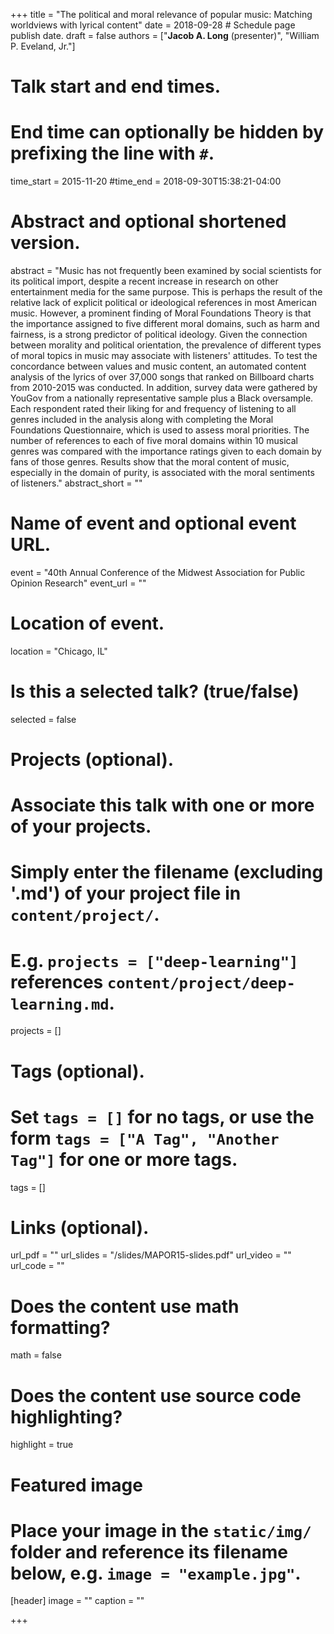 +++
title = "The political and moral relevance of popular music: Matching worldviews with lyrical content"
date = 2018-09-28 # Schedule page publish date.
draft = false
authors = ["**Jacob A. Long** (presenter)", "William P. Eveland, Jr."]

# Talk start and end times.
#   End time can optionally be hidden by prefixing the line with `#`.
time_start = 2015-11-20
#time_end = 2018-09-30T15:38:21-04:00

# Abstract and optional shortened version.
abstract = "Music has not frequently been examined by social scientists for its political import, despite a recent increase in research on other entertainment media for the same purpose. This is perhaps the result of the relative lack of explicit political or ideological references in most American music. However, a prominent finding of Moral Foundations Theory is that the importance assigned to five different moral domains, such as harm and fairness, is a strong predictor of political ideology. Given the connection between morality and political orientation, the prevalence of different types of moral topics in music may associate with listeners' attitudes. To test the concordance between values and music content, an automated content analysis of the lyrics of over 37,000 songs that ranked on Billboard charts from 2010-2015 was conducted. In addition, survey data were gathered by YouGov from a nationally representative sample plus a Black oversample. Each respondent rated their liking for and frequency of listening to all genres included in the analysis along with completing the Moral Foundations Questionnaire, which is used to assess moral priorities. The number of references to each of five moral domains within 10 musical genres was compared with the importance ratings given to each domain by fans of those genres. Results show that the moral content of music, especially in the domain of purity, is associated with the moral sentiments of listeners."
abstract_short = ""

# Name of event and optional event URL.
event = "40th Annual Conference of the Midwest Association for Public Opinion Research"
event_url = ""

# Location of event.
location = "Chicago, IL"

# Is this a selected talk? (true/false)
selected = false

# Projects (optional).
#   Associate this talk with one or more of your projects.
#   Simply enter the filename (excluding '.md') of your project file in `content/project/`.
#   E.g. `projects = ["deep-learning"]` references `content/project/deep-learning.md`.
projects = []

# Tags (optional).
#   Set `tags = []` for no tags, or use the form `tags = ["A Tag", "Another Tag"]` for one or more tags.
tags = []

# Links (optional).
url_pdf = ""
url_slides = "/slides/MAPOR15-slides.pdf"
url_video = ""
url_code = ""

# Does the content use math formatting?
math = false

# Does the content use source code highlighting?
highlight = true

# Featured image
# Place your image in the `static/img/` folder and reference its filename below, e.g. `image = "example.jpg"`.
[header]
image = ""
caption = ""

+++